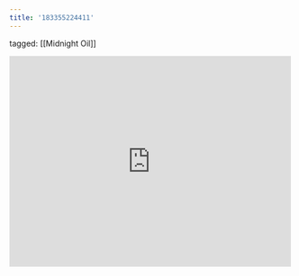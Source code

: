 ```yaml
---
title: '183355224411'
---
```

tagged: [[Midnight Oil]]
<iframe allow="accelerometer; autoplay; clipboard-write; encrypted-media; gyroscope; picture-in-picture" allowfullscreen="" frameborder="0" height="375" id="youtube_iframe" src="https://www.youtube.com/embed/ejorQVy3m8E?feature=oembed&amp;enablejsapi=1&amp;origin=https://safe.txmblr.com&amp;wmode=opaque" width="500"></iframe>